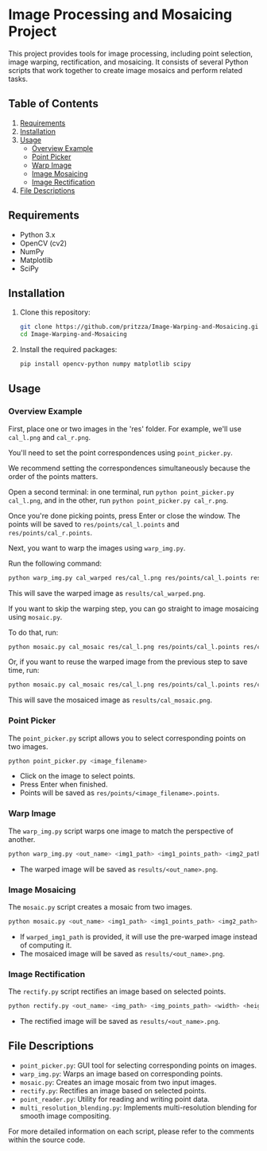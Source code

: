 # Image Processing and Mosaicing Project

This project provides tools for image processing, including point selection, image warping, rectification, and mosaicing. It consists of several Python scripts that work together to create image mosaics and perform related tasks.

## Table of Contents
1. [Requirements](#requirements)
2. [Installation](#installation)
3. [Usage](#usage)
   - [Overview Example](#overview-example)
   - [Point Picker](#point-picker)
   - [Warp Image](#warp-image)
   - [Image Mosaicing](#image-mosaicing)
   - [Image Rectification](#image-rectification)
4. [File Descriptions](#file-descriptions)

## Requirements

- Python 3.x
- OpenCV (cv2)
- NumPy
- Matplotlib
- SciPy

## Installation

1. Clone this repository:
   ```bash
   git clone https://github.com/pritzza/Image-Warping-and-Mosaicing.git
   cd Image-Warping-and-Mosaicing
   ```

2. Install the required packages:
   ```bash
   pip install opencv-python numpy matplotlib scipy
   ```

## Usage

### Overview Example

First, place one or two images in the 'res' folder. For example, we'll use `cal_l.png` and `cal_r.png`.

You'll need to set the point correspondences using `point_picker.py`.

We recommend setting the correspondences simultaneously because the order of the points matters.

Open a second terminal: in one terminal, run `python point_picker.py cal_l.png`, and in the other, run `python point_picker.py cal_r.png`.

Once you're done picking points, press Enter or close the window. The points will be saved to `res/points/cal_l.points` and `res/points/cal_r.points`.

Next, you want to warp the images using `warp_img.py`.

Run the following command:

```bash
python warp_img.py cal_warped res/cal_l.png res/points/cal_l.points res/cal_r.png res/points/cal_r.points
```

This will save the warped image as `results/cal_warped.png`.

If you want to skip the warping step, you can go straight to image mosaicing using `mosaic.py`. 

To do that, run:

```bash
python mosaic.py cal_mosaic res/cal_l.png res/points/cal_l.points res/cal_r.png res/points/cal_r.points
```

Or, if you want to reuse the warped image from the previous step to save time, run:

```bash
python mosaic.py cal_mosaic res/cal_l.png res/points/cal_l.points res/cal_r.png res/points/cal_r.points res/cal_warped.png
```

This will save the mosaiced image as `results/cal_mosaic.png`.

### Point Picker

The `point_picker.py` script allows you to select corresponding points on two images.

```bash
python point_picker.py <image_filename>
```

- Click on the image to select points.
- Press Enter when finished.
- Points will be saved as `res/points/<image_filename>.points`.

### Warp Image

The `warp_img.py` script warps one image to match the perspective of another.

```bash
python warp_img.py <out_name> <img1_path> <img1_points_path> <img2_path> <img2_points_path>
```

- The warped image will be saved as `results/<out_name>.png`.

### Image Mosaicing

The `mosaic.py` script creates a mosaic from two images.

```bash
python mosaic.py <out_name> <img1_path> <img1_points_path> <img2_path> <img2_points_path> [<warped_img1_path>]
```

- If `warped_img1_path` is provided, it will use the pre-warped image instead of computing it.
- The mosaiced image will be saved as `results/<out_name>.png`.

### Image Rectification

The `rectify.py` script rectifies an image based on selected points.

```bash
python rectify.py <out_name> <img_path> <img_points_path> <width> <height>
```

- The rectified image will be saved as `results/<out_name>.png`.

## File Descriptions

- `point_picker.py`: GUI tool for selecting corresponding points on images.
- `warp_img.py`: Warps an image based on corresponding points.
- `mosaic.py`: Creates an image mosaic from two input images.
- `rectify.py`: Rectifies an image based on selected points.
- `point_reader.py`: Utility for reading and writing point data.
- `multi_resolution_blending.py`: Implements multi-resolution blending for smooth image compositing.

For more detailed information on each script, please refer to the comments within the source code.
